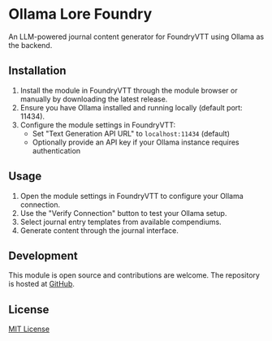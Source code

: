 # Ollama Lore Foundry

An LLM-powered journal content generator for FoundryVTT using Ollama as the backend.

## Installation

1. Install the module in FoundryVTT through the module browser or manually by downloading the latest release.
2. Ensure you have Ollama installed and running locally (default port: 11434).
3. Configure the module settings in FoundryVTT:
   - Set "Text Generation API URL" to `localhost:11434` (default)
   - Optionally provide an API key if your Ollama instance requires authentication

## Usage

1. Open the module settings in FoundryVTT to configure your Ollama connection.
2. Use the "Verify Connection" button to test your Ollama setup.
3. Select journal entry templates from available compendiums.
4. Generate content through the journal interface.

## Development

This module is open source and contributions are welcome. The repository is hosted at [GitHub](https://github.com/ArcadiaFrame/ollama-lore-foundry).

## License

[MIT License](LICENSE)
